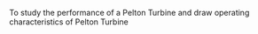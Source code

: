 To study the performance of a Pelton Turbine and draw operating characteristics of Pelton Turbine</b>
